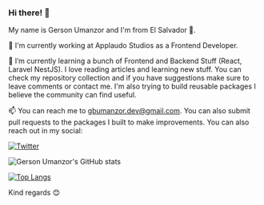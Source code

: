 ### Hi there! 👋

My name is Gerson Umanzor and I'm from El Salvador 💙.

🔭 I'm currently working at Applaudo Studios as a Frontend Developer.

🌱 I’m currently learning a bunch of Frontend and Backend Stuff (React, Laravel NestJS). I love reading articles and learning new stuff. You can check my repository collection and if you have suggestions make sure to leave comments or contact me. I'm also trying to build reusable packages I believe the community can find useful.

📫 You can reach me to gbumanzor.dev@gmail.com. You can also submit pull requests to the packages I built to make improvements. You can also reach out in my social:

[![Twitter](https://img.shields.io/twitter/follow/gbumanzordev.svg?style=social&label=@gbumanzordev)](https://twitter.com/gbumanzordev)

![Gerson Umanzor's GitHub stats](https://github-readme-stats.vercel.app/api?username=gbumanzordev&show_icons=true&theme=radical)

[![Top Langs](https://github-readme-stats.vercel.app/api/top-langs/?username=gbumanzordev)](https://github.com/gbumanzordev/github-readme-stats)

Kind regards 😊

<!--
**gbumanzor/gbumanzor** is a ✨ _special_ ✨ repository because its `README.md` (this file) appears on your GitHub profile.

Here are some ideas to get you started:

- 🔭 I’m currently working on ...
- 🌱 I’m currently learning ...
- 👯 I’m looking to collaborate on ...
- 🤔 I’m looking for help with ...
- 💬 Ask me about ...
- 📫 How to reach me: ...
- 😄 Pronouns: ...
- ⚡ Fun fact: ...
-->
